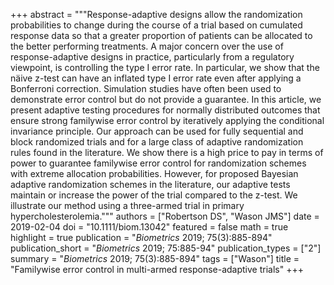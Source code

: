 +++
abstract = """Response-adaptive designs allow the randomization probabilities to change during the course of a trial based on cumulated response data so that a greater proportion of patients can be allocated to the better performing treatments. A major concern over the use of response-adaptive designs in practice, particularly from a regulatory viewpoint, is controlling the type I error rate. In particular, we show that the näive z-test can have an inflated type I error rate even after applying a Bonferroni correction. Simulation studies have often been used to demonstrate error control but do not provide a guarantee. In this article, we present adaptive testing procedures for normally distributed outcomes that ensure strong familywise error control by iteratively applying the conditional invariance principle. Our approach can be used for fully sequential and block randomized trials and for a large class of adaptive randomization rules found in the literature. We show there is a high price to pay in terms of power to guarantee familywise error control for randomization schemes with extreme allocation probabilities. However, for proposed Bayesian adaptive randomization schemes in the literature, our adaptive tests maintain or increase the power of the trial compared to the z-test. We illustrate our method using a three-armed trial in primary hypercholesterolemia."""
authors = ["Robertson DS", "Wason JMS"]
date = 2019-02-04
doi = "10.1111/biom.13042"
featured = false
math = true
highlight = true
publication = "*Biometrics* 2019; 75(3):885-894"
publication_short = "*Biometrics* 2019; 75:885-94"
publication_types = ["2"]
summary = "*Biometrics* 2019; 75(3):885-894"
tags = ["Wason"]
title = "Familywise error control in multi-armed response-adaptive trials"
+++
